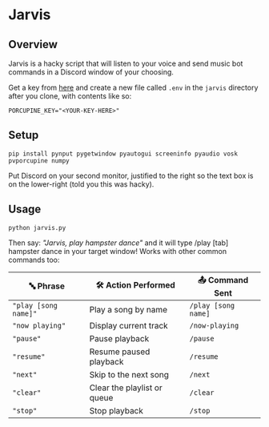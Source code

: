 # Jarvis

## Overview
Jarvis is a hacky script that will listen to your voice and send music bot commands in a Discord window of your choosing.

Get a key from [here]([url](https://console.picovoice.ai/signup)) and create a new file called `.env` in the `jarvis` directory after you clone, with contents like so:

`PORCUPINE_KEY="<YOUR-KEY-HERE>"`

## Setup
`pip install pynput pygetwindow pyautogui screeninfo pyaudio vosk pvporcupine numpy`

Put Discord on your second monitor, justified to the right so the text box is on the lower-right (told you this was hacky).

## Usage
`python jarvis.py`

Then say: _"Jarvis, play hampster dance"_ and it will type /play [tab] hampster dance in your target window! Works with other common commands too:

| 🔤 Phrase              | 🛠️ Action Performed               | 📤 Command Sent                              |
| ---------------------- | ---------------------------------- | --------------------------------------------- |
| `"play [song name]"`   | Play a song by name                | `/play [song name]`                           |
| `"now playing"`        | Display current track              | `/now-playing`                                |
| `"pause"`              | Pause playback                     | `/pause`                                      |
| `"resume"`             | Resume paused playback             | `/resume`                                     |
| `"next"`               | Skip to the next song              | `/next`                                       |
| `"clear"`              | Clear the playlist or queue        | `/clear`                                      |
| `"stop"`               | Stop playback                      | `/stop`                                       |
